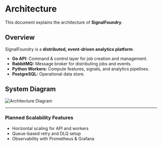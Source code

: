 # Architecture

This document explains the architecture of **SignalFoundry**.

## Overview
SignalFoundry is a **distributed, event-driven analytics platform**.

- **Go API:** Command & control layer for job creation and management.
- **RabbitMQ:** Message broker for distributing jobs and events.
- **Python Workers:** Compute features, signals, and analytics pipelines.
- **PostgreSQL:** Operational data store.

## System Diagram
![Architecture Diagram](architecture.png)

---

### Planned Scalability Features
- Horizontal scaling for API and workers
- Queue-based retry and DLQ setup
- Observability with Prometheus & Grafana